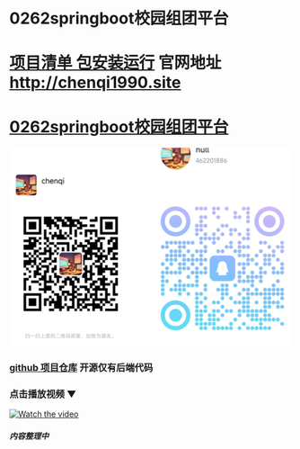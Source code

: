 # 0262springboot校园组团平台


# [项目清单 包安装运行](http://chenqi1990.site) 官网地址 http://chenqi1990.site

# [0262springboot校园组团平台](https://github.com/GraduationProject-springboot/0262springboot)

![picture](https://raw.githubusercontent.com/GraduationProject-springboot/.github/main/img/wx.png)

### [github 项目仓库](https://github.com/GraduationProject-springboot/allSpringbootProjects) 开源仅有后端代码

### 点击播放视频 ▼
[![Watch the video](https://i.sstatic.net/Vp2cE.png)](https://www.bilibili.com/video/BV1ULbQeREgz?p=1)

#####   内容整理中  











